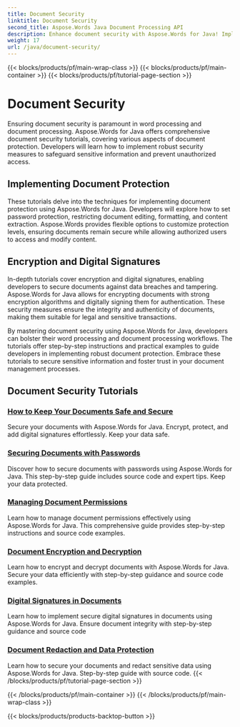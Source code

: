 ```yaml
---
title: Document Security
linktitle: Document Security
second_title: Aspose.Words Java Document Processing API
description: Enhance document security with Aspose.Words for Java! Implement protection, encryption, and digital signatures for robust data safeguarding. 
weight: 17
url: /java/document-security/
---
```


{{< blocks/products/pf/main-wrap-class >}}
{{< blocks/products/pf/main-container >}}
{{< blocks/products/pf/tutorial-page-section >}}

# Document Security


Ensuring document security is paramount in word processing and document processing. Aspose.Words for Java offers comprehensive document security tutorials, covering various aspects of document protection. Developers will learn how to implement robust security measures to safeguard sensitive information and prevent unauthorized access.

## Implementing Document Protection

These tutorials delve into the techniques for implementing document protection using Aspose.Words for Java. Developers will explore how to set password protection, restricting document editing, formatting, and content extraction. Aspose.Words provides flexible options to customize protection levels, ensuring documents remain secure while allowing authorized users to access and modify content.

## Encryption and Digital Signatures

In-depth tutorials cover encryption and digital signatures, enabling developers to secure documents against data breaches and tampering. Aspose.Words for Java allows for encrypting documents with strong encryption algorithms and digitally signing them for authentication. These security measures ensure the integrity and authenticity of documents, making them suitable for legal and sensitive transactions.

By mastering document security using Aspose.Words for Java, developers can bolster their word processing and document processing workflows. The tutorials offer step-by-step instructions and practical examples to guide developers in implementing robust document protection. Embrace these tutorials to secure sensitive information and foster trust in your document management processes.

## Document Security Tutorials
### [How to Keep Your Documents Safe and Secure](./keep-documents-safe-secure/)
Secure your documents with Aspose.Words for Java. Encrypt, protect, and add digital signatures effortlessly. Keep your data safe.
### [Securing Documents with Passwords](./securing-documents-passwords/)
Discover how to secure documents with passwords using Aspose.Words for Java. This step-by-step guide includes source code and expert tips. Keep your data protected.
### [Managing Document Permissions](./managing-document-permissions/)
Learn how to manage document permissions effectively using Aspose.Words for Java. This comprehensive guide provides step-by-step instructions and source code examples.
### [Document Encryption and Decryption](./document-encryption-decryption/)
Learn how to encrypt and decrypt documents with Aspose.Words for Java. Secure your data efficiently with step-by-step guidance and source code examples.
### [Digital Signatures in Documents](./digital-signatures-in-documents/)
Learn how to implement secure digital signatures in documents using Aspose.Words for Java. Ensure document integrity with step-by-step guidance and source code
### [Document Redaction and Data Protection](./document-redaction-data-protection/)
Learn how to secure your documents and redact sensitive data using Aspose.Words for Java. Step-by-step guide with source code.
{{< /blocks/products/pf/tutorial-page-section >}}

{{< /blocks/products/pf/main-container >}}
{{< /blocks/products/pf/main-wrap-class >}}

{{< blocks/products/products-backtop-button >}}
